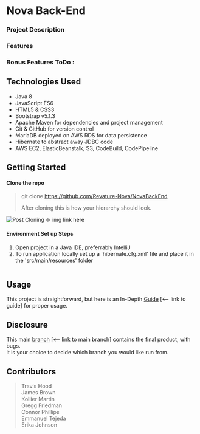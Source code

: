 # Nova Back-End

### Project Description


### Features


### Bonus Features ToDo :


## Technologies Used
* Java 8 
* JavaScript ES6
* HTML5 & CSS3 
* Bootstrap v5.1.3
* Apache Maven for dependencies and project management
* Git & GitHub for version control
* MariaDB deployed on AWS RDS for data persistence
* Hibernate to abstract away JDBC code
* AWS EC2, ElasticBeanstalk, S3, CodeBuild, CodePipeline

## Getting Started

#### Clone the repo
> git clone https://github.com/Revature-Nova/NovaBackEnd
> 
> After cloning this is how your hierarchy should look.

![Post Cloning]() <- img link here

#### Environment Set up Steps
1. Open project in a Java IDE, preferrably IntelliJ
2. To run application locally set up a 'hibernate.cfg.xml' file and place it in the 'src/main/resources' folder
```txt

```
## Usage
This project is straightforward, but here is an In-Depth [Guide]() [<-- link to guide] for proper usage.

## Disclosure
This main [branch]() [<-- link to main branch] contains the final product, with bugs. <br />
It is your choice to decide which branch you would like run from.

## Contributors

> Travis Hood <br />
James Brown <br />
Kollier Martin <br />
Gregg Friedman <br />
Connor Phillips <br />
Emmanuel Tejeda <br />
Erika Johnson <br />
